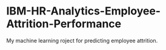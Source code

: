 # IBM-HR-Analytics-Employee-Attrition-Performance
My machine learning roject for predicting employee attrition.
